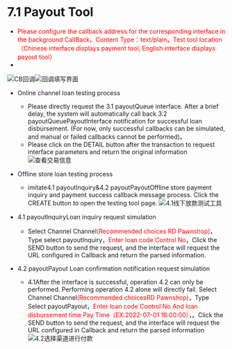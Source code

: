 # 7.1 Payout Tool

- <font color = red>Please configure the callback address for the corresponding interface in the background CallBack，Content Type：text/plain，Test tool location （Chinese interface displays payment tool, English interface displays payout tool）</font>
- 
![CB回调](/en/public/CB回调.png "Shiprock")![回调填写界面](/en/public/回调填写界面.png "Shiprock")

- Online channel loan testing process
    - Please directly request the 3.1 payoutQueue interface. After a brief delay, the system will automatically call back 3.2 payoutQueuePayoutInterface notification for successful loan disbursement. (For now, only successful callbacks can be simulated, and manual or failed callbacks cannot be performed)。
    - Please click on the DETAIL button after the transaction to request interface parameters and return the original information
![查看交易信息](/en/public/查看交易信息.png "Shiprock")

- Offline store loan testing process
    - imitate4.1 payoutInquiry&4.2 payoutPayoutOffline store payment inquiry and payment success callback message process. Click the CREATE button to open the testing tool page.
![4.1线下放款测试工具](/en/public/4.1线下放款测试工具.png "Shiprock")

- 4.1 payoutInquiryLoan inquiry request simulation

    - Select Channel Channel<font color = red>(Recommended choices RD Pawnshop)</font>，Type select payoutInquiry，<font color = red>Enter loan code Control No</font>，Click the SEND button to send the request, and the interface will request the URL configured in Callback and return the parsed information.
- 4.2 payoutPayout Loan confirmation notification request simulation
    - 4.1After the interface is successful, operation 4.2 can only be performed. Performing operation 4.2 alone will directly fail. Select Channel Channel<font color = red>(Recommended choicesRD Pawnshop)</font>，Type Select payoutPayout，<font color = red>Enter loan code Control No And loan disbursement time Pay Time（EX:2022-07-01 16:00:00）</font>，。Click the SEND button to send the request, and the interface will request the URL configured in Callback and return the parsed information
![4.2选择渠道进行付款](/en/public/4.2选择渠道进行付款.png "Shiprock")

